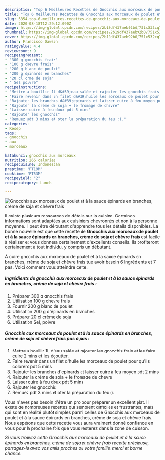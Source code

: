 ```yaml
---
description: "Top 6 Meilleures Recettes de Gnocchis aux morceaux de poulet et à la sauce épinards en branches, crème de soja et chèvre frais"
title: "Top 6 Meilleures Recettes de Gnocchis aux morceaux de poulet et à la sauce épinards en branches, crème de soja et chèvre frais"
slug: 5354-top-6-meilleures-recettes-de-gnocchis-aux-morceaux-de-poulet-et-a-la-sauce-epinards-en-branches-creme-de-soja-et-chevre-frais
date: 2020-08-18T12:29:12.090Z
image: https://img-global.cpcdn.com/recipes/2b19df437aeb92b0/751x532cq70/gnocchis-aux-morceaux-de-poulet-et-a-la-sauce-epinards-en-branches-creme-de-soja-et-chevre-frais-photo-principale-de-la-recette.jpg
thumbnail: https://img-global.cpcdn.com/recipes/2b19df437aeb92b0/751x532cq70/gnocchis-aux-morceaux-de-poulet-et-a-la-sauce-epinards-en-branches-creme-de-soja-et-chevre-frais-photo-principale-de-la-recette.jpg
cover: https://img-global.cpcdn.com/recipes/2b19df437aeb92b0/751x532cq70/gnocchis-aux-morceaux-de-poulet-et-a-la-sauce-epinards-en-branches-creme-de-soja-et-chevre-frais-photo-principale-de-la-recette.jpg
author: Francisco Dawson
ratingvalue: 4.4
reviewcount: 9
recipeingredient:
- "300 g gnocchis frais"
- "100 g chevre frais"
- "200 g blanc de poulet"
- "200 g dpinards en branches"
- "20 cl crme de soja"
- " Sel poivre"
recipeinstructions:
- "Mettre à bouillir 1L d&#39;eau salée et rajouter les gnocchis frais et les faire cuire 2 mins et les égoutter."
- "Faire revenir dans un filet d&#39;huile les morceaux de poulet pour qu&#39;ils colorent pdt 5 mins"
- "Rajouter les branches d&#39;epinards et laisser cuire à feu moyen pdt 2 mins"
- "Rajouter la crème de soja + le fromage de chevre"
- "Laisser cuire à feu doux pdt 5 mins"
- "Rajouter les gnocchis"
- "Remuez pdt 3 mins et oter la préparation du feu :)."
categories:
- Resep
tags:
- gnocchis
- aux
- morceaux

katakunci: gnocchis aux morceaux 
nutrition: 266 calories
recipecuisine: Indonesian
preptime: "PT19M"
cooktime: "PT53M"
recipeyield: "2"
recipecategory: Lunch

---
```



![Gnocchis aux morceaux de poulet et à la sauce épinards en branches, crème de soja et chèvre frais](https://img-global.cpcdn.com/recipes/2b19df437aeb92b0/751x532cq70/gnocchis-aux-morceaux-de-poulet-et-a-la-sauce-epinards-en-branches-creme-de-soja-et-chevre-frais-photo-principale-de-la-recette.jpg)

Il existe plusieurs ressources de détails sur la cuisine. Certaines informations sont adaptées aux cuisiniers chevronnés et non à la personne moyenne. Il peut être déroutant d'apprendre tous les détails disponibles. La bonne nouvelle est que cette recette de <strong> Gnocchis aux morceaux de poulet et à la sauce épinards en branches, crème de soja et chèvre frais </strong> est facile à réaliser et vous donnera certainement d'excellents conseils. Ils profiteront certainement à tout individu, y compris un débutant.

<!--inarticleads1-->

À cuire gnocchis aux morceaux de poulet et à la sauce épinards en branches, crème de soja et chèvre frais tue avoir besoin 6 Ingrédients et 7 pas. Voici comment vous atteindre cette.

##### Ingrédients de gnocchis aux morceaux de poulet et à la sauce épinards en branches, crème de soja et chèvre frais :

1. Préparer 300 g gnocchis frais
1. Utilisation 100 g chevre frais
1. Fournir 200 g blanc de poulet
1. Utilisation 200 g d&#39;épinards en branches
1. Préparer 20 cl crème de soja
1. Utilisation  Sel, poivre




<!--inarticleads2-->

##### Gnocchis aux morceaux de poulet et à la sauce épinards en branches, crème de soja et chèvre frais pas à pas :

1. Mettre à bouillir 1L d&#39;eau salée et rajouter les gnocchis frais et les faire cuire 2 mins et les égoutter.
1. Faire revenir dans un filet d&#39;huile les morceaux de poulet pour qu&#39;ils colorent pdt 5 mins
1. Rajouter les branches d&#39;epinards et laisser cuire à feu moyen pdt 2 mins
1. Rajouter la crème de soja + le fromage de chevre
1. Laisser cuire à feu doux pdt 5 mins
1. Rajouter les gnocchis
1. Remuez pdt 3 mins et oter la préparation du feu :).




<!--inarticleads1-->

<p>
Vous n'avez pas besoin d'être un pro pour préparer un excellent plat. Il existe de nombreuses recettes qui semblent difficiles et frustrantes, mais qui sont en réalité plutôt simples parmi celles de Gnocchis aux morceaux de poulet et à la sauce épinards en branches, crème de soja et chèvre frais. Nous espérons que cette recette vous aura vraiment donné confiance en vous pour la prochaine fois que vous resterez dans la zone de cuisson.
</p>

<p>
<i>Si vous trouvez cette Gnocchis aux morceaux de poulet et à la sauce épinards en branches, crème de soja et chèvre frais recette précieuse, partagez-la avec vos amis proches ou votre famille, merci et bonne chance.</i>
</p>
